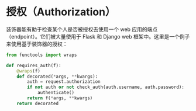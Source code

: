 # 授权（Authorization）

装饰器能有助于检查某个人是否被授权去使用一个 web 应用的端点（endpoint）。它们被大量使用于 Flask 和 Django web 框架中。这里是一个例子来使用基于装饰器的授权：

```python
from functools import wraps

def requires_auth(f):
    @wraps(f)
    def decorated(*args, **kwargs):
        auth = request.authorization
        if not auth or not check_auth(auth.username, auth.password):
            authenticate()
        return f(*args, **kwargs)
    return decorated
```

